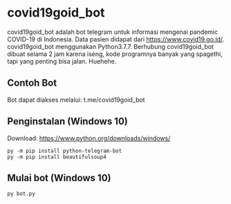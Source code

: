 # covid19goid_bot

covid19goid_bot adalah bot telegram untuk informasi mengenai pandemic COVID-19 di Indonesia. Data pasien didapat dari https://www.covid19.go.id/. covid19goid_bot menggunakan Python3.7.7. Berhubung covid19goid_bot dibuat selama 2 jam karena iseng, kode programnya banyak yang spagethi, tapi yang penting bisa jalan. Huehehe.

## Contoh Bot
Bot dapat diakses melalui: t.me/covid19goid_bot

## Penginstalan (Windows 10)
Download: https://www.python.org/downloads/windows/
```
py -m pip install python-telegram-bot
py -m pip install beautifulsoup4
```

## Mulai bot (Windows 10)
```
py bot.py
```

